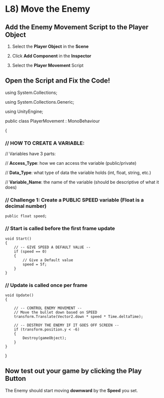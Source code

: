 # L8) Move the Enemy

## Add the Enemy Movement Script to the Player Object

1. Select the **Player Object** in the **Scene**

2. Click **Add Component** in the **Inspector**
3. Select the **Player Movement** Script

## Open the Script and Fix the Code!

using System.Collections;

using System.Collections.Generic;

using UnityEngine;

public class PlayerMovement : MonoBehaviour

{

### // HOW TO CREATE A VARIABLE:

// Variables have 3 parts:

// **Access_Type**: how we can access the variable (public/private)

// **Data_Type**: what type of data the variable holds (int, float, string, etc.)

// **Variable_Name**: the name of the variable (should be descriptive of what it does)

### // Challenge 1: Create a PUBLIC SPEED variable (Float is a decimal number)

    public float speed;

### // Start is called before the first frame update

    void Start()
    {
    	// -- GIVE SPEED A DEFAULT VALUE --
    	if (speed == 0)
    	{
        	// Give a Default value
    	    speed = 5f;
    	}
    }

### // Update is called once per frame

    void Update()
    {

        // -- CONTROL ENEMY MOVEMENT -- 
        // Move the bullet down based on SPEED
        transform.Translate(Vector2.down * speed * Time.deltaTime);

        // -- DESTROY THE ENEMY IF IT GOES OFF SCREEN --
        if (transform.position.y < -6)
        {
            Destroy(gameObject);
        }
    }

}

## Now test out your game by clicking the Play Button

The Enemy should start moving **downward** by the **Speed** you set.